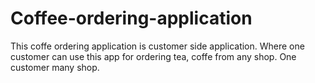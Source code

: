 # Coffee-ordering-application
This coffe ordering application is customer side application. Where one customer can use this app for ordering tea, coffe from any shop. One customer many shop. 
